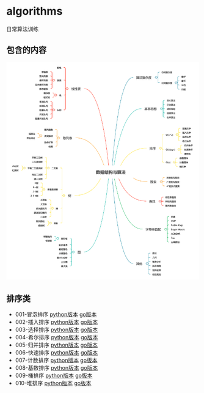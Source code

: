 # algorithms
日常算法训练

## 包含的内容
![结构图](img/数据结构与算法.png)

## 排序类
- 001-冒泡排序 [python版本](src/python/001.py) [go版本](src/golang/001.go)
- 002-插入排序 [python版本](src/python/002.py) [go版本](src/golang/002.go)
- 003-选择排序 [python版本](src/python/003.py) [go版本](src/golang/003.go)
- 004-希尔排序 [python版本](src/python/004.py) [go版本](src/golang/004.go)
- 005-归并排序 [python版本](src/python/005.py) [go版本](src/golang/005.go)
- 006-快速排序 [python版本](src/python/006.py) [go版本](src/golang/006.go)
- 007-计数排序 [python版本](src/python/007.py) [go版本](src/golang/007.go)
- 008-基数排序 [python版本](src/python/008.py) [go版本](src/golang/008.go)
- 009-桶排序   [python版本](src/python/009.py) [go版本](src/golang/009.go) 
- 010-堆排序   [python版本](src/python/010.py) [go版本](src/golang/010.go) 

